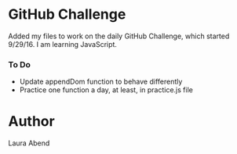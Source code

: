 # GitHub Challenge
Added my files to work on the daily GitHub Challenge, which started 9/29/16. I am learning JavaScript.

### To Do
- Update appendDom function to behave differently
- Practice one function a day, at least, in practice.js file

# Author
Laura Abend
